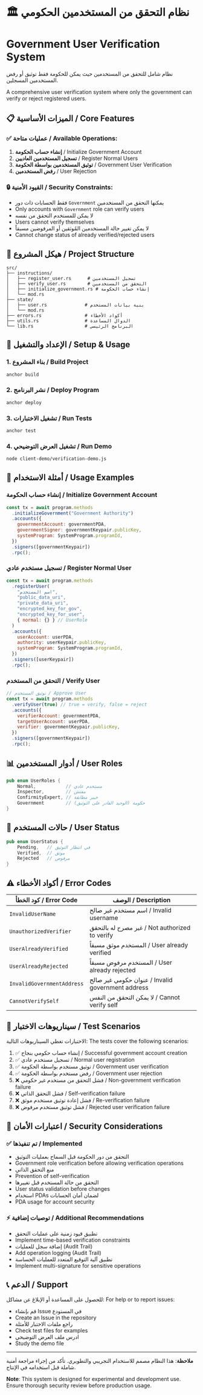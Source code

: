# 🏛️ نظام التحقق من المستخدمين الحكومي
# Government User Verification System

نظام شامل للتحقق من المستخدمين حيث يمكن للحكومة فقط توثيق أو رفض المستخدمين المسجلين.

A comprehensive user verification system where only the government can verify or reject registered users.

## 📋 الميزات الأساسية / Core Features

### ✅ عمليات متاحة / Available Operations:
1. **إنشاء حساب الحكومة** / Initialize Government Account
2. **تسجيل المستخدمين العاديين** / Register Normal Users  
3. **توثيق المستخدمين بواسطة الحكومة** / Government User Verification
4. **رفض المستخدمين** / User Rejection

### 🔒 القيود الأمنية / Security Constraints:
- فقط الحسابات ذات دور `Government` يمكنها التحقق من المستخدمين
- Only accounts with `Government` role can verify users
- لا يمكن للمستخدم التحقق من نفسه
- Users cannot verify themselves
- لا يمكن تغيير حالة المستخدمين المُوثقين أو المرفوضين مسبقاً
- Cannot change status of already verified/rejected users

## 📁 هيكل المشروع / Project Structure

```
src/
├── instructions/
│   ├── register_user.rs      # تسجيل المستخدمين
│   ├── verify_user.rs        # التحقق من المستخدمين
│   ├── initialize_government.rs # إنشاء حساب الحكومة
│   └── mod.rs
├── state/
│   ├── user.rs              # بنية بيانات المستخدم
│   └── mod.rs
├── errors.rs                # أكواد الأخطاء
├── utils.rs                 # الدوال المساعدة
└── lib.rs                   # البرنامج الرئيسي
```

## 🔧 الإعداد والتشغيل / Setup & Usage

### 1. بناء المشروع / Build Project
```bash
anchor build
```

### 2. نشر البرنامج / Deploy Program
```bash
anchor deploy
```

### 3. تشغيل الاختبارات / Run Tests
```bash
anchor test
```

### 4. تشغيل العرض التوضيحي / Run Demo
```bash
node client-demo/verification-demo.js
```

## 🎯 أمثلة الاستخدام / Usage Examples

### إنشاء حساب الحكومة / Initialize Government Account

```javascript
const tx = await program.methods
  .initializeGovernment("Government Authority")
  .accounts({
    governmentAccount: governmentPDA,
    governmentSigner: governmentKeypair.publicKey,
    systemProgram: SystemProgram.programId,
  })
  .signers([governmentKeypair])
  .rpc();
```

### تسجيل مستخدم عادي / Register Normal User

```javascript
const tx = await program.methods
  .registerUser(
    "اسم المستخدم",
    "public_data_uri",
    "private_data_uri", 
    "encrypted_key_for_gov",
    "encrypted_key_for_user",
    { normal: {} } // UserRole
  )
  .accounts({
    userAccount: userPDA,
    authority: userKeypair.publicKey,
    systemProgram: SystemProgram.programId,
  })
  .signers([userKeypair])
  .rpc();
```

### التحقق من المستخدم / Verify User

```javascript
// توثيق المستخدم / Approve User
const tx = await program.methods
  .verifyUser(true) // true = verify, false = reject
  .accounts({
    verifierAccount: governmentPDA,
    targetUserAccount: userPDA,
    verifier: governmentKeypair.publicKey,
  })
  .signers([governmentKeypair])
  .rpc();
```

## 📊 أدوار المستخدمين / User Roles

```rust
pub enum UserRoles {
    Normal,           // مستخدم عادي
    Inspector,        // مفتش
    ConfirmityExpert, // خبير مطابقة
    Government        // حكومة (الوحيد القادر على التوثيق)
}
```

## 🔄 حالات المستخدم / User Status

```rust
pub enum UserStatus {
    Pending,   // في انتظار التوثيق
    Verified,  // موثق
    Rejected   // مرفوض
}
```

## ⚠️ أكواد الأخطاء / Error Codes

| كود الخطأ / Error Code | الوصف / Description |
|------------------------|---------------------|
| `InvalidUserName` | اسم مستخدم غير صالح / Invalid username |
| `UnauthorizedVerifier` | غير مصرح له بالتحقق / Not authorized to verify |
| `UserAlreadyVerified` | المستخدم موثق مسبقاً / User already verified |
| `UserAlreadyRejected` | المستخدم مرفوض مسبقاً / User already rejected |
| `InvalidGovernmentAddress` | عنوان حكومي غير صالح / Invalid government address |
| `CannotVerifySelf` | لا يمكن التحقق من النفس / Cannot verify self |

## 🧪 سيناريوهات الاختبار / Test Scenarios

الاختبارات تغطي السيناريوهات التالية:
The tests cover the following scenarios:

1. ✅ إنشاء حساب حكومي بنجاح / Successful government account creation
2. ✅ تسجيل مستخدم عادي / Normal user registration
3. ✅ توثيق مستخدم بواسطة الحكومة / Government user verification
4. ✅ رفض مستخدم بواسطة الحكومة / Government user rejection
5. ❌ فشل التحقق من مستخدم غير حكومي / Non-government verification failure
6. ❌ فشل التحقق الذاتي / Self-verification failure
7. ❌ فشل إعادة توثيق مستخدم موثق / Re-verification failure
8. ❌ فشل توثيق مستخدم مرفوض / Rejected user verification failure

## 🔐 اعتبارات الأمان / Security Considerations

### ✅ تم تنفيذها / Implemented
- التحقق من دور الحكومة قبل السماح بعمليات التوثيق
- Government role verification before allowing verification operations
- منع التحقق الذاتي
- Prevention of self-verification
- التحقق من حالة المستخدم قبل تغييرها
- User status validation before changes
- استخدام PDAs لضمان أمان الحسابات
- PDA usage for account security

### ⚡ توصيات إضافية / Additional Recommendations
- تطبيق قيود زمنية على عمليات التحقق
- Implement time-based verification constraints
- إضافة سجل للعمليات (Audit Trail)
- Add operation logging (Audit Trail)
- تطبيق آلية التوقيع المتعدد للعمليات الحساسة
- Implement multi-signature for sensitive operations

## 📞 الدعم / Support

للحصول على المساعدة أو الإبلاغ عن مشاكل:
For help or to report issues:

- قم بإنشاء Issue في المستودع
- Create an Issue in the repository
- راجع ملفات الاختبار للأمثلة
- Check test files for examples
- ادرس ملف العرض التوضيحي
- Study the demo file

---

**ملاحظة**: هذا النظام مصمم للاستخدام التجريبي والتطويري. تأكد من إجراء مراجعة أمنية شاملة قبل استخدامه في الإنتاج.

**Note**: This system is designed for experimental and development use. Ensure thorough security review before production usage.